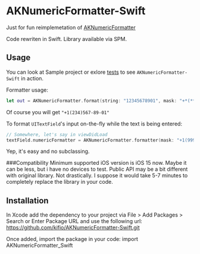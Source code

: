 AKNumericFormatter-Swift
==================
Just for fun reimplemetation of [AKNumericFormatter](https://github.com/blackm00n/AKNumericFormatter) 

Code rewriten in Swift.
Library available via SPM.

Usage
-----

You can look at Sample project or exlore [tests](https://github.com/kifio/AKNumericFormatter-Swift/blob/master/Tests/AKNumericFormatter_SwiftTests/AKNumericFormatter_SwiftTests.swift) to see `AKNumericFormatter-Swift` in action.

Formatter usage:
```swift
let out = AKNumericFormatter.format(string: "12345678901", mask: "+*(***)***-**-**", placeholder: Character("*"))
```
Of course you will get `"+1(234)567-89-01"`

To format `UITextField`'s input on-the-fly while the text is being entered:
```swift
// Somewhere, let's say in viewDidLoad
textField.numericFormatter = AKNumericFormatter.formatter(mask: "+1(999)*-**-**-x-**", placeholder: "*", mode: mode)
```
Yep, it's easy and no subclassing.

###Compatibility
Minimum supported iOS version is iOS 15 now. Maybe it can be less, but i have no devices to test.
Public API may be a bit different with original library. Not drastically. I suppose it would take 5-7 minutes to completely replace the library in your code.

Installation
------------
In Xcode add the dependency to your project via File > Add Packages > Search or Enter Package URL and use the following url:
https://github.com/kifio/AKNumericFormatter-Swift.git

Once added, import the package in your code:
import AKNumericFormatter_Swift



